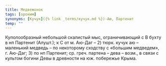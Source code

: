 ```yaml
---
title: Медвежонок
tags: [ороним]
synonyms: [Кучук]({% link _terms/кучук.md %})-Аю, Партенит
temp: ""
---
```


Куполообразный небольшой скалистый мыс, ограничивающий с В бухту в нп Партенит
(Алушт.); к С от м. Аю-Даг – 2) тюрк. кучук аю – маленький медведь – по
некоторому сходству с «большим медведем», г. Аю-Даг; 3) по нп Партенит; ср.
греч. партена – дева – возм., в связи с культом богини Девы в древности на юж.
побережье Крыма.
